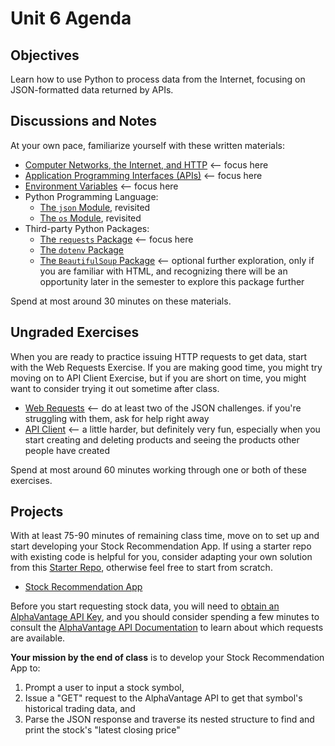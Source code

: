 # Unit 6 Agenda

## Objectives

Learn how to use Python to process data from the Internet, focusing on JSON-formatted data returned by APIs.

## Discussions and Notes

At your own pace, familiarize yourself with these written materials:

  + [Computer Networks, the Internet, and HTTP](/notes/networks/notes.md) <-- focus here
  + [Application Programming Interfaces (APIs)](/notes/software/apis.md) <-- focus here
  + [Environment Variables](/notes/software/environment-variables.md) <-- focus here
  + Python Programming Language:
     + [The `json` Module](/notes/programming-languages/python/modules/json.md), revisited
     + [The `os` Module](/notes/programming-languages/python/modules/os.md#accessing-environment-variables), revisited
  + Third-party Python Packages:
     + [The `requests` Package](/notes/programming-languages/python/packages/requests.md) <-- focus here
     + [The `dotenv` Package](/notes/programming-languages/python/packages/dotenv.md)
     + [The `BeautifulSoup` Package](/notes/programming-languages/python/packages/beautifulsoup.md) <-- optional further exploration, only if you are familiar with HTML, and recognizing there will be an opportunity later in the semester to explore this package further

Spend at most around 30 minutes on these materials.

## Ungraded Exercises

When you are ready to practice issuing HTTP requests to get data, start with the Web Requests Exercise. If you are making good time, you might try moving on to API Client Exercise, but if you are short on time, you might want to consider trying it out sometime after class.

  + [Web Requests](/exercises/web-requests/exercise.md) <-- do at least two of the JSON challenges. if you're struggling with them, ask for help right away
  + [API Client](/exercises/api-client/exercise.md) <-- a little harder, but definitely very fun, especially when you start creating and deleting products and seeing the products other people have created

Spend at most around 60 minutes working through one or both of these exercises.

## Projects

With at least 75-90 minutes of remaining class time, move on to set up and start developing your Stock Recommendation App. If using a starter repo with existing code is helpful for you, consider adapting your own solution from this [Starter Repo](https://github.com/prof-rossetti/stocks-app-py), otherwise feel free to start from scratch.

  + [Stock Recommendation App](/projects/stocks-app/project.md)

Before you start requesting stock data, you will need to [obtain an AlphaVantage API Key](https://www.alphavantage.co/support/#api-key), and you should consider spending a few minutes to consult the [AlphaVantage API Documentation](https://www.alphavantage.co/documentation/) to learn about which requests are available.

**Your mission by the end of class** is to develop your Stock Recommendation App to:

   1. Prompt a user to input a stock symbol,
   2. Issue a "GET" request to the AlphaVantage API to get that symbol's historical trading data, and
   3. Parse the JSON response and traverse its nested structure to find and print the stock's "latest closing price"
